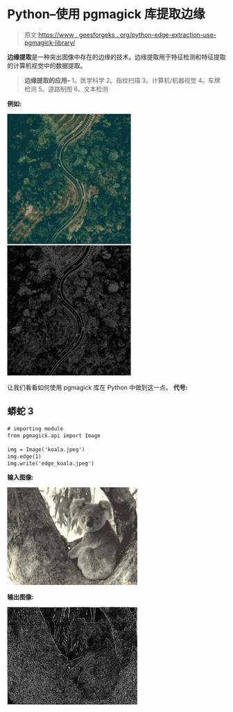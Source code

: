 # Python–使用 pgmagick 库提取边缘

> 原文:[https://www . geesforgeks . org/python-edge-extraction-use-pgmagick-library/](https://www.geeksforgeeks.org/python-edge-extraction-using-pgmagick-library/)

**边缘提取**是一种突出图像中存在的边缘的技术。边缘提取用于特征检测和特征提取的计算机视觉中的数据提取。

> **边缘提取的应用–**
> 1。医学科学
> 2。指纹扫描
> 3。计算机/机器视觉
> 4。车牌检测
> 5。道路制图
> 6。文本检测

**例如:**

![](img/d9a61cb82675859f69ca556aad95fbb7.png) ![](img/24011877b8382e88f34808e1019a83dd.png)

让我们看看如何使用 pgmagick 库在 Python 中做到这一点。
**代号:**

## 蟒蛇 3

```
# importing module
from pgmagick.api import Image

img = Image('koala.jpeg')
img.edge(1)
img.write('edge_koala.jpeg')
```

**输入图像:**

![](img/a1d5dabac07efe8de363e0c440a198d8.png)

**输出图像:**

![](img/5758f6f89739ad3f80967d46d42369cd.png)